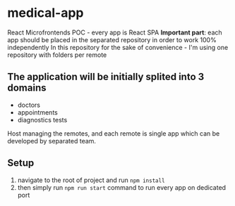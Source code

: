 # medical-app

React Microfrontends POC - every app is React SPA
**Important part**: each app should be placed in the separated repository in order to work 100% independently
In this repository for the sake of convenience - I'm using one repository with folders per remote

## The application will be initially splited into 3 domains
* doctors
* appointments
* diagnostics tests

Host managing the remotes, and each remote is single app which can be developed by separated team.

## Setup

1. navigate to the root of project and run `npm install`
2. then simply run `npm run start` command to run every app on dedicated port